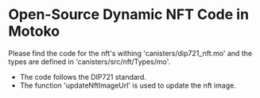 # Open-Source Dynamic NFT Code in Motoko
Please find the code for the nft's withing 'canisters/dip721_nft.mo' and the types are defined in 'canisters/src/nft/Types/mo'.
- The code follows the DIP721 standard.
- The function 'updateNftImageUrl' is used to update the nft image.